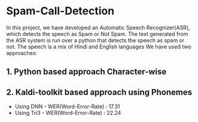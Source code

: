 # Spam-Call-Detection
In this project, we have developed an Automatic Speech Recognizer(ASR), which detects the speech as Spam or Not Spam. The text generated from the ASR system is run over a python that detects the speech as spam or not. The speech is a mix of Hindi and English languages
We have used two approaches:
## 1. Python based approach Character-wise 
## 2. Kaldi-toolkit based approach using Phonemes
  * Using DNN - WER(Word-Error-Rate) : 17.31
  * Using Tri3 - WER(Word-Error-Rate) : 22.24
